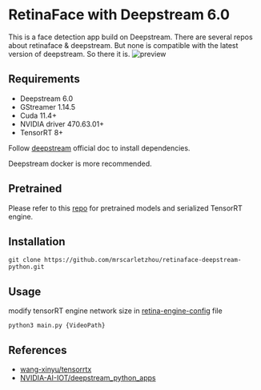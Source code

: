 # RetinaFace with Deepstream 6.0
This is a face detection app build on Deepstream.
There are several repos about retinaface & deepstream. But none is compatible with the latest version of deepstream. So there it is.
![preview](./output.gif)

## Requirements
+ Deepstream 6.0
+ GStreamer 1.14.5
+ Cuda 11.4+
+ NVIDIA driver 470.63.01+
+ TensorRT 8+

Follow [deepstream](https://docs.nvidia.com/metropolis/deepstream/dev-guide/text/DS_Quickstart.html#dgpu-setup-for-ubuntu) official doc to install dependencies.

Deepstream docker is more recommended.
## Pretrained
Please refer to this [repo](https://github.com/wang-xinyu/tensorrtx) for pretrained models and serialized TensorRT engine.

## Installation
```
git clone https://github.com/mrscarletzhou/retinaface-deepstream-python.git
```

## Usage
modify tensorRT engine network size in [retina-engine-config](https://github.com/mrscarletzhou/retinaface-deepstream-python/blob/main/retina_network_config.txt) file
```
python3 main.py {VideoPath}
```

## References
+ [wang-xinyu/tensorrtx](https://github.com/wang-xinyu/tensorrtx)
+ [NVIDIA-AI-IOT/deepstream_python_apps](https://github.com/NVIDIA-AI-IOT/deepstream_python_apps)



